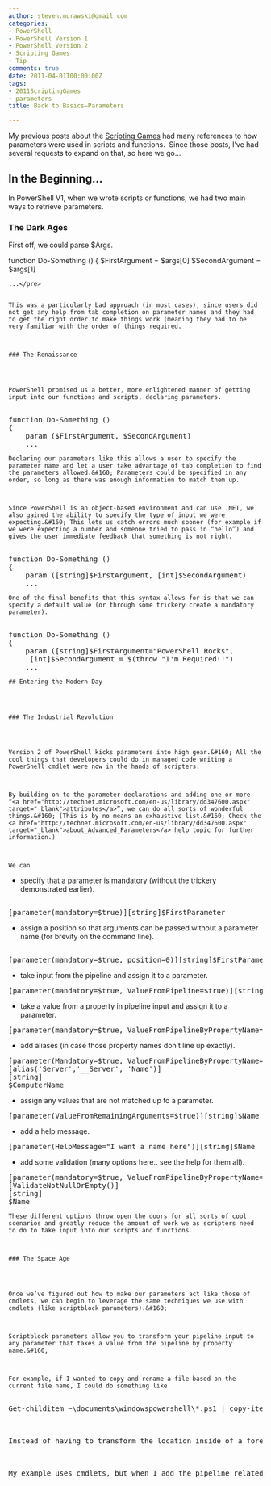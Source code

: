 ```yaml
---
author: steven.murawski@gmail.com
categories:
- PowerShell
- PowerShell Version 1
- PowerShell Version 2
- Scripting Games
- Tip
comments: true
date: 2011-04-01T00:00:00Z
tags:
- 2011ScriptingGames
- parameters
title: Back to Basics–Parameters

---
```


My previous posts about the <a href="http://bit.ly/2011sgall" target="_blank">Scripting Games</a> had many references to how parameters were used in scripts and functions.&#160; Since those posts, I’ve had several requests to expand on that, so here we go…



## In the Beginning…




In PowerShell V1, when we wrote scripts or functions, we had two main ways to retrieve parameters.



### The Dark Ages




First off, we could parse $Args.



function Do-Something ()
{
    $FirstArgument = $args[0]
    $SecondArgument = $args[1]

    ...</pre>

    
    This was a particularly bad approach (in most cases), since users did not get any help from tab completion on parameter names and they had to get the right order to make things work (meaning they had to be very familiar with the order of things required.
    

    
    ### The Renaissance 
    
    

    
    PowerShell promised us a better, more enlightened manner of getting input into our functions and scripts, declaring parameters.
    
<pre language="powershell"> 
function Do-Something ()
{
    param ($FirstArgument, $SecondArgument)
    ...</pre>

    
    Declaring our parameters like this allows a user to specify the parameter name and let a user take advantage of tab completion to find the parameters allowed.&#160; Parameters could be specified in any order, so long as there was enough information to match them up.
    

    
    Since PowerShell is an object-based environment and can use .NET, we also gained the ability to specify the type of input we were expecting.&#160; This lets us catch errors much sooner (for example if we were expecting a number and someone tried to pass in “hello”) and gives the user immediate feedback that something is not right.
    
<pre language="powershell"> 
function Do-Something ()
{
    param ([string]$FirstArgument, [int]$SecondArgument)
    ...</pre>

    
    One of the final benefits that this syntax allows for is that we can specify a default value (or through some trickery create a mandatory parameter).
    
<pre language="powershell"> 
function Do-Something ()
{
    param ([string]$FirstArgument=&quot;PowerShell Rocks&quot;,
     [int]$SecondArgument = $(throw &quot;I'm Required!!&quot;)
    ...</pre>

    
    ## Entering the Modern Day
    
    

    
    ### The Industrial Revolution
    
    

    
    Version 2 of PowerShell kicks parameters into high gear.&#160; All the cool things that developers could do in managed code writing a PowerShell cmdlet were now in the hands of scripters.
    

    
    By building on to the parameter declarations and adding one or more “<a href="http://technet.microsoft.com/en-us/library/dd347600.aspx" target="_blank">attributes</a>”, we can do all sorts of wonderful things.&#160; (This is by no means an exhaustive list.&#160; Check the <a href="http://technet.microsoft.com/en-us/library/dd347600.aspx" target="_blank">about_Advanced_Parameters</a> help topic for further information.)
    

    
    We can 
    


*   specify that a parameter is mandatory (without the trickery demonstrated earlier).&#160; 
<pre language="powershell"> 
[parameter(mandatory=$true)][string]$FirstParameter</pre>

*   assign a position so that arguments can be passed without a parameter name (for brevity on the command line). 
<pre language="powershell"> 
[parameter(mandatory=$true, position=0)][string]$FirstParameter</pre>

*   take input from the pipeline and assign it to a parameter. 
<pre language="powershell">[parameter(mandatory=$true, ValueFromPipeline=$true)][string]$FirstParameter</pre>

*   take a value from a property in pipeline input and assign it to a parameter. 
<pre language="powershell">[parameter(mandatory=$true, ValueFromPipelineByPropertyName=$true)][string]$Name</pre>

*   add aliases (in case those property names don’t line up exactly). 
<pre language="powershell">[parameter(Mandatory=$true, ValueFromPipelineByPropertyName=$true)]
[alias('Server','__Server', 'Name')]
[string]
$ComputerName</pre>

*   assign any values that are not matched up to a parameter. 
<pre language="powershell">[parameter(ValueFromRemainingArguments=$true)][string]$Name</pre>

*   add a help message. 
<pre language="powershell">[parameter(HelpMessage=&quot;I want a name here&quot;)][string]$Name</pre>

*   add some validation (many options here.. see the help for them all).&#160; 
<pre language="powershell">[parameter(mandatory=$true, ValueFromPipelineByPropertyName=$true)]
[ValidateNotNullOrEmpty()]
[string]
$Name</pre>


    
    These different options throw open the doors for all sorts of cool scenarios and greatly reduce the amount of work we as scripters need to do to take input into our scripts and functions.
    

    
    ### The Space Age
    
    

    
    Once we’ve figured out how to make our parameters act like those of cmdlets, we can begin to leverage the same techniques we use with cmdlets (like scriptblock parameters).&#160; 
    

    
    Scriptblock parameters allow you to transform your pipeline input to any parameter that takes a value from the pipeline by property name.&#160; 
    

    
    For example, if I wanted to copy and rename a file based on the current file name, I could do something like 
    
<pre language="powershell"> 
Get-childitem ~\documents\windowspowershell\*.ps1 | copy-item -destination {$_.fullname -replace 'windowspowershell','backup'}



Instead of having to transform the location inside of a foreach loop or create a mapping of the old location and new location, I can pass that transformation as an argument to the command and it will evaluate that for each item piped in. 



My example uses cmdlets, but when I add the pipeline related parameter attributes to my parameters in my script or function, I gain that capability as well.

